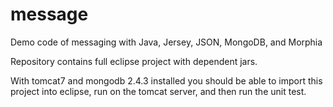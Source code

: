 message
=======

Demo code of messaging with Java, Jersey, JSON, MongoDB, and Morphia

Repository contains full eclipse project with dependent jars.

With tomcat7 and mongodb 2.4.3 installed you should be able to import this project into eclipse, run on the tomcat server, and then run the unit test.
